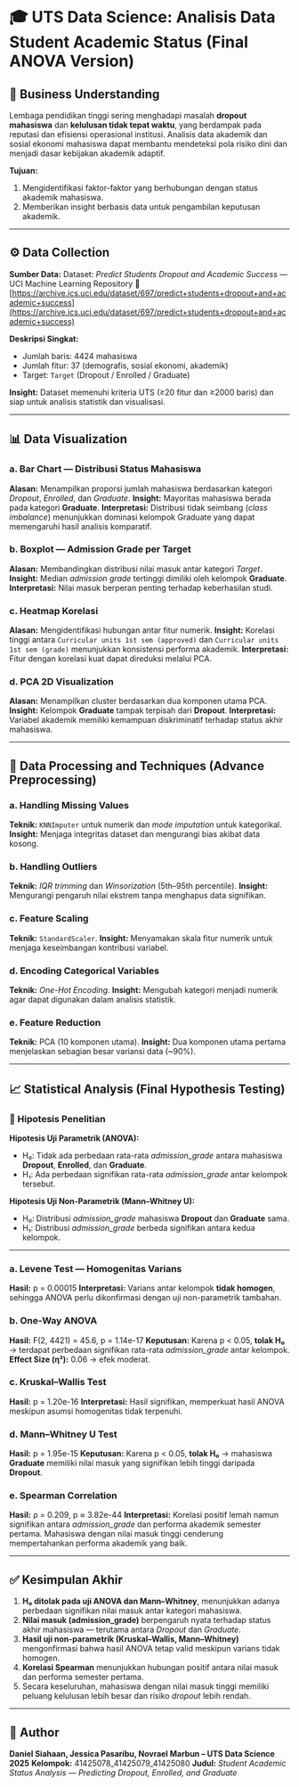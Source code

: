 # 🎓 UTS Data Science: Analisis Data Student Academic Status (Final ANOVA Version)

## 🧠 Business Understanding

Lembaga pendidikan tinggi sering menghadapi masalah **dropout mahasiswa** dan **kelulusan tidak tepat waktu**, yang berdampak pada reputasi dan efisiensi operasional institusi. Analisis data akademik dan sosial ekonomi mahasiswa dapat membantu mendeteksi pola risiko dini dan menjadi dasar kebijakan akademik adaptif.

**Tujuan:**

1. Mengidentifikasi faktor-faktor yang berhubungan dengan status akademik mahasiswa.
2. Memberikan insight berbasis data untuk pengambilan keputusan akademik.

---

## ⚙️ Data Collection

**Sumber Data:**
Dataset: _Predict Students Dropout and Academic Success_ — UCI Machine Learning Repository
💎 [https://archive.ics.uci.edu/dataset/697/predict+students+dropout+and+academic+success](https://archive.ics.uci.edu/dataset/697/predict+students+dropout+and+academic+success)

**Deskripsi Singkat:**

- Jumlah baris: 4424 mahasiswa
- Jumlah fitur: 37 (demografis, sosial ekonomi, akademik)
- Target: `Target` (Dropout / Enrolled / Graduate)

**Insight:**
Dataset memenuhi kriteria UTS (≥20 fitur dan ≥2000 baris) dan siap untuk analisis statistik dan visualisasi.

---

## 📊 Data Visualization

### a. Bar Chart — Distribusi Status Mahasiswa

**Alasan:** Menampilkan proporsi jumlah mahasiswa berdasarkan kategori _Dropout_, _Enrolled_, dan _Graduate_.
**Insight:** Mayoritas mahasiswa berada pada kategori **Graduate**.
**Interpretasi:** Distribusi tidak seimbang (_class imbalance_) menunjukkan dominasi kelompok Graduate yang dapat memengaruhi hasil analisis komparatif.

### b. Boxplot — Admission Grade per Target

**Alasan:** Membandingkan distribusi nilai masuk antar kategori _Target_.
**Insight:** Median _admission grade_ tertinggi dimiliki oleh kelompok **Graduate**.
**Interpretasi:** Nilai masuk berperan penting terhadap keberhasilan studi.

### c. Heatmap Korelasi

**Alasan:** Mengidentifikasi hubungan antar fitur numerik.
**Insight:** Korelasi tinggi antara `Curricular units 1st sem (approved)` dan `Curricular units 1st sem (grade)` menunjukkan konsistensi performa akademik.
**Interpretasi:** Fitur dengan korelasi kuat dapat direduksi melalui PCA.

### d. PCA 2D Visualization

**Alasan:** Menampilkan cluster berdasarkan dua komponen utama PCA.
**Insight:** Kelompok **Graduate** tampak terpisah dari **Dropout**.
**Interpretasi:** Variabel akademik memiliki kemampuan diskriminatif terhadap status akhir mahasiswa.

---

## 🧹 Data Processing and Techniques (Advance Preprocessing)

### a. Handling Missing Values

**Teknik:** `KNNImputer` untuk numerik dan _mode imputation_ untuk kategorikal.
**Insight:** Menjaga integritas dataset dan mengurangi bias akibat data kosong.

### b. Handling Outliers

**Teknik:** _IQR trimming_ dan _Winsorization_ (5th–95th percentile).
**Insight:** Mengurangi pengaruh nilai ekstrem tanpa menghapus data signifikan.

### c. Feature Scaling

**Teknik:** `StandardScaler`.
**Insight:** Menyamakan skala fitur numerik untuk menjaga keseimbangan kontribusi variabel.

### d. Encoding Categorical Variables

**Teknik:** _One-Hot Encoding_.
**Insight:** Mengubah kategori menjadi numerik agar dapat digunakan dalam analisis statistik.

### e. Feature Reduction

**Teknik:** PCA (10 komponen utama).
**Insight:** Dua komponen utama pertama menjelaskan sebagian besar variansi data (~90%).

---

## 📈 Statistical Analysis (Final Hypothesis Testing)

### 🧩 Hipotesis Penelitian

**Hipotesis Uji Parametrik (ANOVA):**

- H₀: Tidak ada perbedaan rata-rata _admission_grade_ antara mahasiswa **Dropout**, **Enrolled**, dan **Graduate**.
- H₁: Ada perbedaan signifikan rata-rata _admission_grade_ antar kelompok tersebut.

**Hipotesis Uji Non-Parametrik (Mann–Whitney U):**

- H₀: Distribusi _admission_grade_ mahasiswa **Dropout** dan **Graduate** sama.
- H₁: Distribusi _admission_grade_ berbeda signifikan antara kedua kelompok.

---

### a. Levene Test — Homogenitas Varians

**Hasil:** p = 0.00015
**Interpretasi:** Varians antar kelompok **tidak homogen**, sehingga ANOVA perlu dikonfirmasi dengan uji non-parametrik tambahan.

### b. One-Way ANOVA

**Hasil:** F(2, 4421) = 45.6, p = 1.14e-17
**Keputusan:** Karena p < 0.05, **tolak H₀** → terdapat perbedaan signifikan rata-rata _admission_grade_ antar kelompok.
**Effect Size (η²):** 0.06 → efek moderat.

### c. Kruskal–Wallis Test

**Hasil:** p = 1.20e-16
**Interpretasi:** Hasil signifikan, memperkuat hasil ANOVA meskipun asumsi homogenitas tidak terpenuhi.

### d. Mann–Whitney U Test

**Hasil:** p = 1.95e-15
**Keputusan:** Karena p < 0.05, **tolak H₀** → mahasiswa **Graduate** memiliki nilai masuk yang signifikan lebih tinggi daripada **Dropout**.

### e. Spearman Correlation

**Hasil:** ρ = 0.209, p ≈ 3.82e-44
**Interpretasi:** Korelasi positif lemah namun signifikan antara _admission_grade_ dan performa akademik semester pertama.
Mahasiswa dengan nilai masuk tinggi cenderung mempertahankan performa akademik yang baik.

---

## ✅ Kesimpulan Akhir

1. **H₀ ditolak pada uji ANOVA dan Mann–Whitney**, menunjukkan adanya perbedaan signifikan nilai masuk antar kategori mahasiswa.
2. **Nilai masuk (admission_grade)** berpengaruh nyata terhadap status akhir mahasiswa — terutama antara _Dropout_ dan _Graduate_.
3. **Hasil uji non-parametrik (Kruskal–Wallis, Mann–Whitney)** mengonfirmasi bahwa hasil ANOVA tetap valid meskipun varians tidak homogen.
4. **Korelasi Spearman** menunjukkan hubungan positif antara nilai masuk dan performa semester pertama.
5. Secara keseluruhan, mahasiswa dengan nilai masuk tinggi memiliki peluang kelulusan lebih besar dan risiko _dropout_ lebih rendah.

---

## 👥 Author

**Daniel Siahaan, Jessica Pasaribu, Novrael Marbun – UTS Data Science 2025**
**Kelompok:** 41425078_41425079_41425080
**Judul:** _Student Academic Status Analysis — Predicting Dropout, Enrolled, and Graduate_
